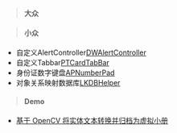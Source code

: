 > #### 大众



> #### 小众  

* 自定义AlertController[DWAlertController](https://github.com/podkovyrin/DWAlertController)
* 自定义Tabbar[PTCardTabBar](https://github.com/hussc/PTCardTabBar)
* 身份证数字键盘[APNumberPad](https://github.com/podkovyrin/APNumberPad)
* 对象关系映射数据库[LKDBHelper](https://github.com/li6185377/LKDBHelper-SQLite-ORM)




> #### Demo

* [基于 OpenCV 将实体文本转换并归档为虚拟小册](https://github.com/windstormeye/Peek)
